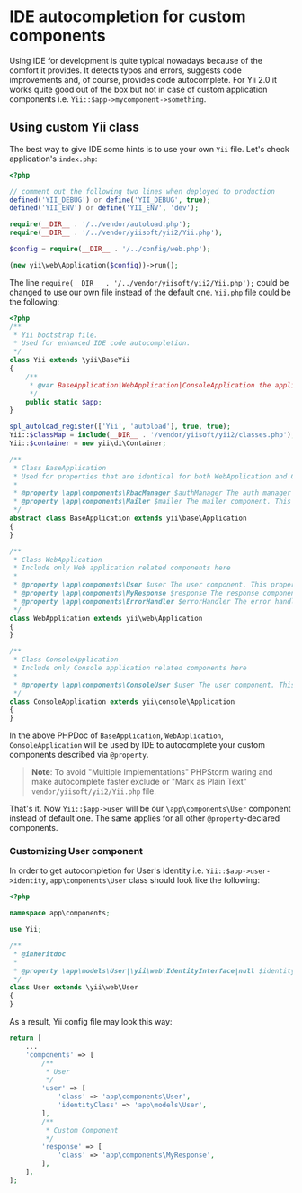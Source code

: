IDE autocompletion for custom components
========================================

Using IDE for development is quite typical nowadays because of the comfort it provides. It detects typos and errors, suggests code improvements and, of course, provides code autocomplete. For Yii 2.0 it works quite good out of the box but not in case of custom application components i.e. `Yii::$app->mycomponent->something`.

Using custom Yii class
----------------------

The best way to give IDE some hints is to use your own `Yii` file. Let's check application's `index.php`:

```php
<?php

// comment out the following two lines when deployed to production
defined('YII_DEBUG') or define('YII_DEBUG', true);
defined('YII_ENV') or define('YII_ENV', 'dev');

require(__DIR__ . '/../vendor/autoload.php');
require(__DIR__ . '/../vendor/yiisoft/yii2/Yii.php');

$config = require(__DIR__ . '/../config/web.php');

(new yii\web\Application($config))->run();
```

The line `require(__DIR__ . '/../vendor/yiisoft/yii2/Yii.php');` could be changed to use our own file instead of the default one. `Yii.php` file could be the following:

```php
<?php
/**
 * Yii bootstrap file.
 * Used for enhanced IDE code autocompletion.
 */
class Yii extends \yii\BaseYii
{
    /**
     * @var BaseApplication|WebApplication|ConsoleApplication the application instance
     */
    public static $app;
}

spl_autoload_register(['Yii', 'autoload'], true, true);
Yii::$classMap = include(__DIR__ . '/vendor/yiisoft/yii2/classes.php');
Yii::$container = new yii\di\Container;

/**
 * Class BaseApplication
 * Used for properties that are identical for both WebApplication and ConsoleApplication
 *
 * @property \app\components\RbacManager $authManager The auth manager for this application. Null is returned if auth manager is not configured. This property is read-only. Extended component.
 * @property \app\components\Mailer $mailer The mailer component. This property is read-only. Extended component.
 */
abstract class BaseApplication extends yii\base\Application
{
}

/**
 * Class WebApplication
 * Include only Web application related components here
 *
 * @property \app\components\User $user The user component. This property is read-only. Extended component.
 * @property \app\components\MyResponse $response The response component. This property is read-only. Extended component.
 * @property \app\components\ErrorHandler $errorHandler The error handler application component. This property is read-only. Extended component.
 */
class WebApplication extends yii\web\Application
{
}

/**
 * Class ConsoleApplication
 * Include only Console application related components here
 *
 * @property \app\components\ConsoleUser $user The user component. This property is read-only. Extended component.
 */
class ConsoleApplication extends yii\console\Application
{
}
```

In the above PHPDoc of `BaseApplication`, `WebApplication`, `ConsoleApplication` will be used by IDE to autocomplete your custom components described via `@property`.

> **Note**: To avoid "Multiple Implementations" PHPStorm waring and make autocomplete faster
> exclude or "Mark as Plain Text" `vendor/yiisoft/yii2/Yii.php` file.

That's it. Now `Yii::$app->user` will be our `\app\components\User` component instead of default one. The same applies for all other `@property`-declared components.

### Customizing User component

In order to get autocompletion for User's Identity i.e. `Yii::$app->user->identity`, `app\components\User` class should look like the following:

```php
<?php

namespace app\components;

use Yii;

/**
 * @inheritdoc
 *
 * @property \app\models\User|\yii\web\IdentityInterface|null $identity The identity object associated with the currently logged-in user. null is returned if the user is not logged in (not authenticated).
 */
class User extends \yii\web\User
{
}
```

As a result, Yii config file may look this way:

```php
return [
    ...
    'components' => [
        /**
         * User
         */
        'user' => [
            'class' => 'app\components\User',
            'identityClass' => 'app\models\User',
        ],
        /**
         * Custom Component
         */
        'response' => [
            'class' => 'app\components\MyResponse',
        ],
    ],
];
```
